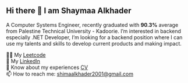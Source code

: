 ## Hi there 👋 I am Shaymaa Alkhader
A Computer Systems Engineer, recently graduated with **90.3%** average from Palestine Technical University - Kadoorie.
I’m interested in backend especially .NET Developer, I’m looking for a backend position where I can use my talents and skills to develop current products and making impact.
<!--

- 🔭 I’m currently working on 
- 🌱 I’m currently learning ...
- 👯 I’m looking to collaborate on ...
- 🤔 I’m looking for help with ...
- 💬 Ask me about ...
- 😄 Pronouns: ...
- ⚡ Fun fact: ...
-->

  👩‍💻 My [Leetcode](https://leetcode.com/u/Shaymaa_Al-Khader/) <br>
  🔗 My [LinkedIn](https://www.linkedin.com/in/shaymaa-alkhader/) <br>
  📄 Know about my experiences [CV](https://drive.google.com/file/d/1Z6LsXwZTVfJmvf_6SIHveYvM-uFUVzig/view?usp=sharing) <br>
  📫 How to reach me: shimaalkhader2001@gmail.com <br>

